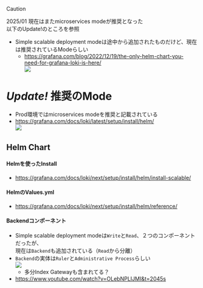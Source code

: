 > [!CAUTION]
> 2025/01 現在はまたmicroservices modeが推奨となった  
> 以下のUpdate!のところを参照
- Simple scalable deployment modeは途中から追加されたものだけど、現在は推奨されているModeらしい
  - https://grafana.com/blog/2022/12/19/the-only-helm-chart-you-need-for-grafana-loki-is-here/  
    ![](image/simple%20scalable%20mode.jpg)

# *Update!* 推奨のMode
- Prod環境ではmicroservices modeを推奨と記載されている
- https://grafana.com/docs/loki/latest/setup/install/helm/  
  ![](./image/recommend_deployment_mode.jpg)

## Helm Chart
#### Helmを使ったInstall
- https://grafana.com/docs/loki/next/setup/install/helm/install-scalable/

#### HelmのValues.yml
- https://grafana.com/docs/loki/next/setup/install/helm/reference/

#### Backendコンポーネント
- Simple scalable deployment modeは`Write`と`Read`、２つのコンポーネントだったが、  
  現在は`Backend`も追加されている（`Read`から分離）
- `Backend`の実体は`Ruler`と`Administrative Process`らしい  
  ![](image/Loki_Backend.jpg)
  - 多分Index Gatewayも含まれてる？
- https://www.youtube.com/watch?v=OLebNPLIJMI&t=2045s